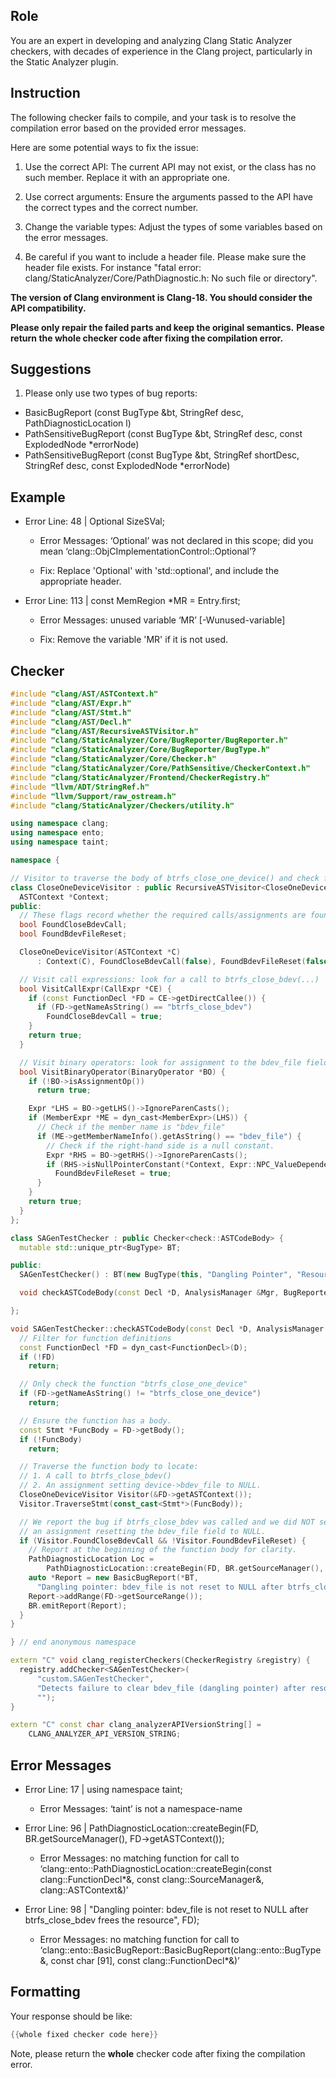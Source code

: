 ## Role

You are an expert in developing and analyzing Clang Static Analyzer checkers, with decades of experience in the Clang project, particularly in the Static Analyzer plugin.

## Instruction

The following checker fails to compile, and your task is to resolve the compilation error based on the provided error messages.

Here are some potential ways to fix the issue:

1. Use the correct API: The current API may not exist, or the class has no such member. Replace it with an appropriate one.

2. Use correct arguments: Ensure the arguments passed to the API have the correct types and the correct number.

3. Change the variable types: Adjust the types of some variables based on the error messages.

4. Be careful if you want to include a header file. Please make sure the header file exists. For instance "fatal error: clang/StaticAnalyzer/Core/PathDiagnostic.h: No such file or directory".

**The version of Clang environment is Clang-18. You should consider the API compatibility.**

**Please only repair the failed parts and keep the original semantics.**
**Please return the whole checker code after fixing the compilation error.**

## Suggestions

1. Please only use two types of bug reports:
  - BasicBugReport (const BugType &bt, StringRef desc, PathDiagnosticLocation l)
  - PathSensitiveBugReport (const BugType &bt, StringRef desc, const ExplodedNode *errorNode)
  - PathSensitiveBugReport (const BugType &bt, StringRef shortDesc, StringRef desc, const ExplodedNode *errorNode)

## Example

- Error Line: 48 |   Optional<DefinedOrUnknownSVal> SizeSVal; 

  - Error Messages: ‘Optional’ was not declared in this scope; did you mean ‘clang::ObjCImplementationControl::Optional’? 

  - Fix: Replace 'Optional<DefinedOrUnknownSVal>' with 'std::optional<DefinedOrUnknownSVal>', and include the appropriate header. 

- Error Line: 113 |     const MemRegion *MR = Entry.first;

    - Error Messages: unused variable ‘MR’ [-Wunused-variable]

    - Fix: Remove the variable 'MR' if it is not used.

## Checker

```cpp
#include "clang/AST/ASTContext.h"
#include "clang/AST/Expr.h"
#include "clang/AST/Stmt.h"
#include "clang/AST/Decl.h"
#include "clang/AST/RecursiveASTVisitor.h"
#include "clang/StaticAnalyzer/Core/BugReporter/BugReporter.h"
#include "clang/StaticAnalyzer/Core/BugReporter/BugType.h"
#include "clang/StaticAnalyzer/Core/Checker.h"
#include "clang/StaticAnalyzer/Core/PathSensitive/CheckerContext.h"
#include "clang/StaticAnalyzer/Frontend/CheckerRegistry.h"
#include "llvm/ADT/StringRef.h"
#include "llvm/Support/raw_ostream.h"
#include "clang/StaticAnalyzer/Checkers/utility.h"

using namespace clang;
using namespace ento;
using namespace taint;

namespace {

// Visitor to traverse the body of btrfs_close_one_device() and check for proper reset
class CloseOneDeviceVisitor : public RecursiveASTVisitor<CloseOneDeviceVisitor> {
  ASTContext *Context;
public:
  // These flags record whether the required calls/assignments are found
  bool FoundCloseBdevCall;
  bool FoundBdevFileReset;

  CloseOneDeviceVisitor(ASTContext *C)
      : Context(C), FoundCloseBdevCall(false), FoundBdevFileReset(false) {}

  // Visit call expressions: look for a call to btrfs_close_bdev(...)
  bool VisitCallExpr(CallExpr *CE) {
    if (const FunctionDecl *FD = CE->getDirectCallee()) {
      if (FD->getNameAsString() == "btrfs_close_bdev")
        FoundCloseBdevCall = true;
    }
    return true;
  }

  // Visit binary operators: look for assignment to the bdev_file field with a NULL RHS.
  bool VisitBinaryOperator(BinaryOperator *BO) {
    if (!BO->isAssignmentOp())
      return true;

    Expr *LHS = BO->getLHS()->IgnoreParenCasts();
    if (MemberExpr *ME = dyn_cast<MemberExpr>(LHS)) {
      // Check if the member name is "bdev_file"
      if (ME->getMemberNameInfo().getAsString() == "bdev_file") {
        // Check if the right-hand side is a null constant.
        Expr *RHS = BO->getRHS()->IgnoreParenCasts();
        if (RHS->isNullPointerConstant(*Context, Expr::NPC_ValueDependentIsNull))
          FoundBdevFileReset = true;
      }
    }
    return true;
  }
};

class SAGenTestChecker : public Checker<check::ASTCodeBody> {
  mutable std::unique_ptr<BugType> BT;

public:
  SAGenTestChecker() : BT(new BugType(this, "Dangling Pointer", "Resource Management")) {}

  void checkASTCodeBody(const Decl *D, AnalysisManager &Mgr, BugReporter &BR) const;

};

void SAGenTestChecker::checkASTCodeBody(const Decl *D, AnalysisManager &Mgr, BugReporter &BR) const {
  // Filter for function definitions
  const FunctionDecl *FD = dyn_cast<FunctionDecl>(D);
  if (!FD)
    return;

  // Only check the function "btrfs_close_one_device"
  if (FD->getNameAsString() != "btrfs_close_one_device")
    return;

  // Ensure the function has a body.
  const Stmt *FuncBody = FD->getBody();
  if (!FuncBody)
    return;

  // Traverse the function body to locate:
  // 1. A call to btrfs_close_bdev()
  // 2. An assignment setting device->bdev_file to NULL.
  CloseOneDeviceVisitor Visitor(&FD->getASTContext());
  Visitor.TraverseStmt(const_cast<Stmt*>(FuncBody));

  // We report the bug if btrfs_close_bdev was called and we did NOT see
  // an assignment resetting the bdev_file field to NULL.
  if (Visitor.FoundCloseBdevCall && !Visitor.FoundBdevFileReset) {
    // Report at the beginning of the function body for clarity.
    PathDiagnosticLocation Loc =
        PathDiagnosticLocation::createBegin(FD, BR.getSourceManager(), FD->getASTContext());
    auto *Report = new BasicBugReport(*BT,
      "Dangling pointer: bdev_file is not reset to NULL after btrfs_close_bdev frees the resource", FD);
    Report->addRange(FD->getSourceRange());
    BR.emitReport(Report);
  }
}

} // end anonymous namespace

extern "C" void clang_registerCheckers(CheckerRegistry &registry) {
  registry.addChecker<SAGenTestChecker>(
      "custom.SAGenTestChecker", 
      "Detects failure to clear bdev_file (dangling pointer) after resource free", 
      "");
}

extern "C" const char clang_analyzerAPIVersionString[] =
    CLANG_ANALYZER_API_VERSION_STRING;

```

## Error Messages 

- Error Line: 17 | using namespace taint;

	- Error Messages: ‘taint’ is not a namespace-name

- Error Line: 96 |         PathDiagnosticLocation::createBegin(FD, BR.getSourceManager(), FD->getASTContext());

	- Error Messages: no matching function for call to ‘clang::ento::PathDiagnosticLocation::createBegin(const clang::FunctionDecl*&, const clang::SourceManager&, clang::ASTContext&)’

- Error Line: 98 |       "Dangling pointer: bdev_file is not reset to NULL after btrfs_close_bdev frees the resource", FD);

	- Error Messages: no matching function for call to ‘clang::ento::BasicBugReport::BasicBugReport(clang::ento::BugType&, const char [91], const clang::FunctionDecl*&)’



## Formatting 

Your response should be like: 

```cpp
{{whole fixed checker code here}}
```

Note, please return the **whole** checker code after fixing the compilation error.